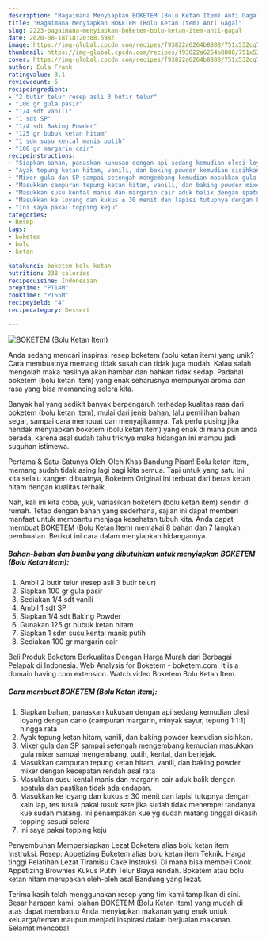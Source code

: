 ```yaml
---
description: "Bagaimana Menyiapkan BOKETEM (Bolu Ketan Item) Anti Gagal"
title: "Bagaimana Menyiapkan BOKETEM (Bolu Ketan Item) Anti Gagal"
slug: 2223-bagaimana-menyiapkan-boketem-bolu-ketan-item-anti-gagal
date: 2020-08-18T18:20:08.598Z
image: https://img-global.cpcdn.com/recipes/f93822a6264b8888/751x532cq70/boketem-bolu-ketan-item-foto-resep-utama.jpg
thumbnail: https://img-global.cpcdn.com/recipes/f93822a6264b8888/751x532cq70/boketem-bolu-ketan-item-foto-resep-utama.jpg
cover: https://img-global.cpcdn.com/recipes/f93822a6264b8888/751x532cq70/boketem-bolu-ketan-item-foto-resep-utama.jpg
author: Eula Frank
ratingvalue: 3.1
reviewcount: 6
recipeingredient:
- "2 butir telur resep asli 3 butir telur"
- "100 gr gula pasir"
- "1/4 sdt vanili"
- "1 sdt SP"
- "1/4 sdt Baking Powder"
- "125 gr bubuk ketan hitam"
- "1 sdm susu kental manis putih"
- "100 gr margarin cair"
recipeinstructions:
- "Siapkan bahan, panaskan kukusan dengan api sedang kemudian olesi loyang dengan carlo (campuran margarin, minyak sayur, tepung 1:1:1) hingga rata"
- "Ayak tepung ketan hitam, vanili, dan baking powder kemudian sisihkan."
- "Mixer gula dan SP sampai setengah mengembang kemudian masukkan gula mixer sampai mengembang, putih, kental, dan berjejak."
- "Masukkan campuran tepung ketan hitam, vanili, dan baking powder mixer dengan kecepatan rendah asal rata"
- "Masukkan susu kental manis dan margarin cair aduk balik dengan spatula dan pastikan tidak ada endapan."
- "Masukkan ke loyang dan kukus ± 30 menit dan lapisi tutupnya dengan kain lap, tes tusuk pakai tusuk sate jika sudah tidak menempel tandanya kue sudah matang. Ini penampakan kue yg sudah matang tinggal dikasih topping sesuai selera"
- "Ini saya pakai topping keju"
categories:
- Resep
tags:
- boketem
- bolu
- ketan

katakunci: boketem bolu ketan 
nutrition: 238 calories
recipecuisine: Indonesian
preptime: "PT14M"
cooktime: "PT55M"
recipeyield: "4"
recipecategory: Dessert

---
```



![BOKETEM (Bolu Ketan Item)](https://img-global.cpcdn.com/recipes/f93822a6264b8888/751x532cq70/boketem-bolu-ketan-item-foto-resep-utama.jpg)

Anda sedang mencari inspirasi resep boketem (bolu ketan item) yang unik? Cara membuatnya memang tidak susah dan tidak juga mudah. Kalau salah mengolah maka hasilnya akan hambar dan bahkan tidak sedap. Padahal boketem (bolu ketan item) yang enak seharusnya mempunyai aroma dan rasa yang bisa memancing selera kita.

Banyak hal yang sedikit banyak berpengaruh terhadap kualitas rasa dari boketem (bolu ketan item), mulai dari jenis bahan, lalu pemilihan bahan segar, sampai cara membuat dan menyajikannya. Tak perlu pusing jika hendak menyiapkan boketem (bolu ketan item) yang enak di mana pun anda berada, karena asal sudah tahu triknya maka hidangan ini mampu jadi suguhan istimewa.

Pertama &amp; Satu-Satunya Oleh-Oleh Khas Bandung Pisan! Bolu ketan item, memang sudah tidak asing lagi bagi kita semua. Tapi untuk yang satu ini kita selalu kangen dibuatnya, Boketem Original ini terbuat dari beras ketan hitam dengan kualitas terbaik.


Nah, kali ini kita coba, yuk, variasikan boketem (bolu ketan item) sendiri di rumah. Tetap dengan bahan yang sederhana, sajian ini dapat memberi manfaat untuk membantu menjaga kesehatan tubuh kita. Anda dapat membuat BOKETEM (Bolu Ketan Item) memakai 8 bahan dan 7 langkah pembuatan. Berikut ini cara dalam menyiapkan hidangannya.

<!--inarticleads1-->

##### Bahan-bahan dan bumbu yang dibutuhkan untuk menyiapkan BOKETEM (Bolu Ketan Item):

1. Ambil 2 butir telur (resep asli 3 butir telur)
1. Siapkan 100 gr gula pasir
1. Sediakan 1/4 sdt vanili
1. Ambil 1 sdt SP
1. Siapkan 1/4 sdt Baking Powder
1. Gunakan 125 gr bubuk ketan hitam
1. Siapkan 1 sdm susu kental manis putih
1. Sediakan 100 gr margarin cair


Beli Produk Boketem Berkualitas Dengan Harga Murah dari Berbagai Pelapak di Indonesia. Web Analysis for Boketem - boketem.com. It is a domain having com extension. Watch video Boketem Bolu Ketan Item. 

<!--inarticleads2-->

##### Cara membuat BOKETEM (Bolu Ketan Item):

1. Siapkan bahan, panaskan kukusan dengan api sedang kemudian olesi loyang dengan carlo (campuran margarin, minyak sayur, tepung 1:1:1) hingga rata
1. Ayak tepung ketan hitam, vanili, dan baking powder kemudian sisihkan.
1. Mixer gula dan SP sampai setengah mengembang kemudian masukkan gula mixer sampai mengembang, putih, kental, dan berjejak.
1. Masukkan campuran tepung ketan hitam, vanili, dan baking powder mixer dengan kecepatan rendah asal rata
1. Masukkan susu kental manis dan margarin cair aduk balik dengan spatula dan pastikan tidak ada endapan.
1. Masukkan ke loyang dan kukus ± 30 menit dan lapisi tutupnya dengan kain lap, tes tusuk pakai tusuk sate jika sudah tidak menempel tandanya kue sudah matang. Ini penampakan kue yg sudah matang tinggal dikasih topping sesuai selera
1. Ini saya pakai topping keju


Penyembuhan Mempersiapkan Lezat Boketem alias bolu ketan item Instruksi. Resep: Appetizing Boketem alias bolu ketan item Teknik. Harga tinggi Pelatihan Lezat Tiramisu Cake Instruksi. Di mana bisa membeli Cook Appetizing Brownies Kukus Putih Telur Biaya rendah. Boketem atau bolu ketan hitam merupakan oleh-oleh asal Bandung yang lezat. 

Terima kasih telah menggunakan resep yang tim kami tampilkan di sini. Besar harapan kami, olahan BOKETEM (Bolu Ketan Item) yang mudah di atas dapat membantu Anda menyiapkan makanan yang enak untuk keluarga/teman maupun menjadi inspirasi dalam berjualan makanan. Selamat mencoba!
